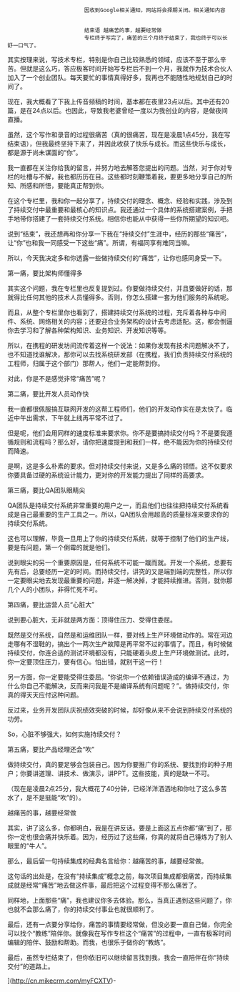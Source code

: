 
                            
                            因收到Google相关通知，网站将会择期关闭。相关通知内容
                            
                            
                            结束语 越痛苦的事，越要经常做
                            专栏终于写完了，痛苦的三个月终于结束了，我也终于可以长舒一口气了。

其实按理来说，写技术专栏，特别是你自己比较熟悉的领域，应该不至于那么辛苦。但就是这么巧，答应极客时间开始写专栏后不到一个月，我就作为技术合伙人加入了一个创业团队。每天要忙的事情真得好多，我再也不能随性地规划自己的时间了。

现在，我大概看了下我上传音频稿的时间，基本都在夜里23点以后。其中还有20篇，是在24点以后。也因此，导致我老婆曾经一度以为我创业的内容，是做夜间直播。

虽然，这个写作和录音的过程很痛苦（真的很痛苦，现在是凌晨1点45分，我在写结束语），但我最终坚持下来了，并因此收获了快乐与成长。而这些快乐与成长，都是源于尚未谋面的“你”。

我一直都在关注你给我的留言，并努力地去解答您提出的问题。当然，对于你对专栏的吐槽与不解，我也都历历在目。这些都时刻鞭策着我，要更多地分享自己的所知、所感和所悟，要能真正帮到你。

在这个专栏里，我和你一起分享了，持续交付的理念、概念、经验和实践，涉及到了持续交付中最重要和最核心的知识点。我还通过一个具体的系统搭建案例，手把手地带你搭建了一套持续交付系统。相信你也能从中获得一些你所期望的知识吧。

说到“结束”，我还想再和你分享一下我在“持续交付”生涯中，经历的那些“痛苦”，让“你”也和我一同感受一下这些“痛”。所谓，有福同享有难同当嘛。

所以，今天我决定多和你透露一些做持续交付的“痛苦”，让你也感同身受一下。

第一痛，要比架构师懂得多

其实这个问题，我在专栏里也反复提到过。你要做持续交付，并且要做好的话，那就得比任何其他的技术人员懂得多。否则，你怎么搭建一套为他们服务的系统呢。

而且，从整个专栏里你也看到了，搭建持续交付系统的过程，充斥着各种与中间件、系统、网络相关的内容；还要迎合业务架构的设计去考虑适配。这，都会倒逼你去学习和了解各种架构知识、业务知识、开发知识等等。

所以，在携程的研发坊间流传着这样一个说法：如果你发现有技术问题解决不了，也不知道找谁解决，那你可以去找系统研发部（在携程，我们负责持续交付系统的工程师，归属于这个部门）那帮人，他们一定能帮到你。

对此，你是不是感觉非常“痛苦”呢？

第二痛，要比开发人员动作快

我一直都很佩服搞互联网开发的这帮工程师们，他们的开发动作实在是太快了。临近中午出需求，下午就上线再平常不过了。

但是呢，他们会用同样的速度标准来要求你。你不是要搞持续交付吗？不是要我遵循规则和流程吗？那么好，请你把速度提到和我们一样，绝不能因为你的持续交付而降速。

是啊，这是多么朴素的要求。但对持续交付来说，又是多么痛的领悟。这不仅要求你要具备过硬的系统设计能力，更对你的开发能力提出了同样的高要求。

第三痛，要比QA团队眼睛尖

QA团队是持续交付系统非常重要的用户之一，而且他们也往往把持续交付系统看成是自己最重要的生产工具之一。所以，QA团队会用超高的质量标准来要求你的持续交付系统。

这也可以理解，毕竟一旦用上了你的持续交付系统，就等于控制了他们的生产线，要是有问题，第一个倒霉的就是他们。

说到眼尖的另一个重要原因是，任何系统不可能一蹴而就。开发一个系统，总要有先有后，总要经历一定的时间。而持续交付，讲究的又是端到端的完整性，所以你一定要眼尖地去发现最重要的问题，并逐一解决掉，才能持续推进。否则，就你那几个人的小团队，非得忙死不可。

第四痛，要比运营人员“心脏大”

说到要心脏大，无非就是两方面：顶得住压力、受得住委屈。

既然是交付系统，自然是和运维团队一样，要对线上生产环境做动作的。常在河边走哪有不湿鞋的，搞出个一两次生产故障是再平常不过的事情了。而且，有时候做持续交付，你连合适的测试环境都没有，只能硬着头皮上生产环境做测试。此时，你一定要顶住压力，要有信心。怕出错，就别干这一行！

另一方面，你一定要能受得住委屈。“你说你一个依赖错误造成的编译不通过，为什么你自己不能解决，反而来问我是不是编译系统有问题呢？”。做持续交付，你真的得天天应付这种问题。

反过来，业务开发团队庆祝绩效突破的时候，却好像从来不会说到持续交付系统的功劳。

So，心脏不够强大，如何实施持续交付？

第五痛，要比产品经理还会“吹”

做持续交付，真的要足够会包装自己。因为你要推广你的系统、要找到你的种子用户；你要讲道理、讲技术、做演示，讲PPT。这些技能，真的是缺一不可。

（现在是凌晨2点25分，我大概花了40分钟，已经洋洋洒洒地和你吐了这么多苦水了，是不是挺能“吹”的）。

越痛苦的事，越要经常做

其实，讲了这么多，你都明白，我是在讲反话。要是上面这五点你都“痛”到了，那你一定也很会痛并快乐着。因为，经历过了这些痛，你真的就将自己锤炼为了别人眼里的“牛人”。

那么，最后留一句持续集成的经典名言给你：越痛苦的事，越要经常做。

这句话的出处是，在没有“持续集成”概念之前，每次项目集成都很痛苦，而持续集成就是经常“痛苦”地去做这件事，最后把这个过程变得不那么痛苦了。

同样地，上面那些“痛”，我也建议你多去体验。那么，当真正遇到这些问题了，你也就不会那么痛了，你的持续交付事业也就很顺利了。

最后，还有一点要分享给你，痛苦的事情要经常做，但没必要一直自己做，你完全可以找个“教练”陪伴你。就像我在写作专栏这个“痛苦”的过程中，一直有极客时间编辑的陪伴、鼓励和帮助。而我，也很乐于做你的“教练”。

最后，虽然专栏结束了，但你依旧可以继续留言找到我，我会一直陪伴在你“持续交付”的道路上。

](http://cn.mikecrm.com/myFCXTV)-

                        
                        
                            